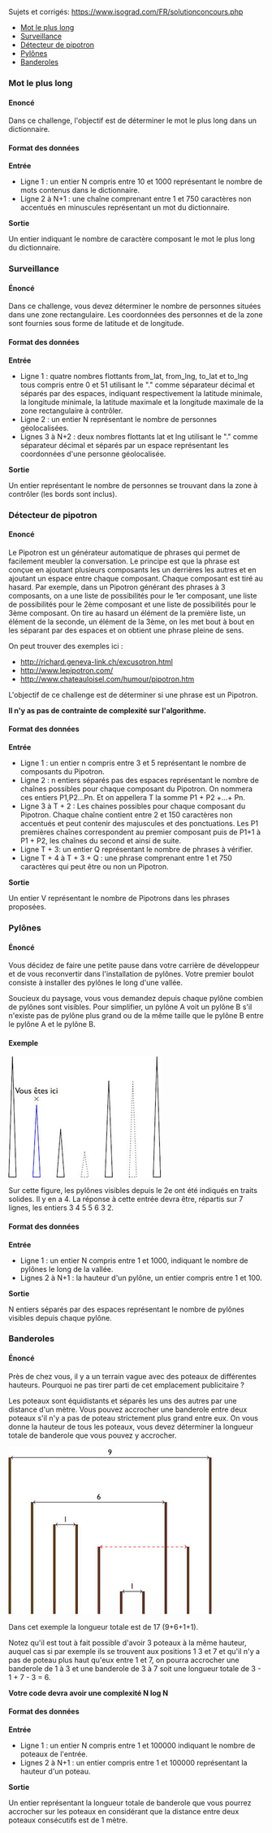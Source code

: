 Sujets et corrigés: https://www.isograd.com/FR/solutionconcours.php

- [Mot le plus long](#mot-le-plus-long)
- [Surveillance](#surveillance)
- [Détecteur de pipotron](#d%C3%A9tecteur-de-pipotron)
- [Pylônes](#pyl%C3%B4nes)
- [Banderoles](#banderoles)


### Mot le plus long
#### Enoncé
Dans ce challenge, l'objectif est de déterminer le mot le plus long dans un dictionnaire.

#### Format des données
**Entrée**

- Ligne 1 : un entier N compris entre 10 et 1000 représentant le nombre de mots contenus dans le dictionnaire.
- Ligne 2 à N+1 : une chaîne comprenant entre 1 et 750 caractères non accentués en minuscules représentant un mot du dictionnaire.

**Sortie**

Un entier indiquant le nombre de caractère composant le mot le plus long du dictionnaire.


### Surveillance
#### Énoncé
Dans ce challenge, vous devez déterminer le nombre de personnes situées dans une zone rectangulaire. Les coordonnées des personnes et de la zone sont fournies sous forme de latitude et de longitude.

#### Format des données
**Entrée**

- Ligne 1 : quatre nombres flottants from_lat, from_lng, to_lat et to_lng tous compris entre 0 et 51 utilisant le "." comme séparateur décimal et séparés par des espaces, indiquant respectivement la latitude minimale, la longitude minimale, la latitude maximale et la longitude maximale de la zone rectangulaire à contrôler.
- Ligne 2 : un entier N représentant le nombre de personnes géolocalisées.
- Lignes 3 à N+2 : deux nombres flottants lat et lng utilisant le "." comme séparateur décimal et séparés par un espace représentant les coordonnées d'une personne géolocalisée.

**Sortie**

Un entier représentant le nombre de personnes se trouvant dans la zone à contrôler (les bords sont inclus).


### Détecteur de pipotron
#### Enoncé
Le Pipotron est un générateur automatique de phrases qui permet de facilement meubler la conversation. Le principe est que la phrase est conçue en ajoutant plusieurs composants les un derrières les autres et en ajoutant un espace entre chaque composant. Chaque composant est tiré au hasard. Par exemple, dans un Pipotron générant des phrases à 3 composants, on a une liste de possibilités pour le 1er composant, une liste de possibilités pour le 2ème composant et une liste de possibilités pour le 3ème composant. On tire au hasard un élément de la première liste, un élément de la seconde, un élément de la 3ème, on les met bout à bout en les séparant par des espaces et on obtient une phrase pleine de sens.

On peut trouver des exemples ici :
- http://richard.geneva-link.ch/excusotron.html
- http://www.lepipotron.com/
- http://www.chateauloisel.com/humour/pipotron.htm

L'objectif de ce challenge est de déterminer si une phrase est un Pipotron.

**Il n'y as pas de contrainte de complexité sur l'algorithme.**

#### Format des données
**Entrée**

- Ligne 1 : un entier n compris entre 3 et 5 représentant le nombre de composants du Pipotron.
- Ligne 2 : n entiers séparés pas des espaces représentant le nombre de chaînes possibles pour chaque composant du Pipotron. On nommera ces entiers P1,P2...Pn. Et on appellera T la somme P1 + P2 +...+ Pn.
- Ligne 3 à T + 2 : Les chaines possibles pour chaque composant du Pipotron. Chaque chaîne contient entre 2 et 150 caractères non accentués et peut contenir des majuscules et des ponctuations. Les P1 premières chaînes correspondent au premier composant puis de P1+1 à P1 + P2, les chaînes du second et ainsi de suite.
- Ligne T + 3: un entier Q représentant le nombre de phrases à vérifier.
- Ligne T + 4 à T + 3 + Q : une phrase comprenant entre 1 et 750 caractères qui peut être ou non un Pipotron.

**Sortie**

Un entier V représentant le nombre de Pipotrons dans les phrases proposées.


### Pylônes
#### Énoncé
Vous décidez de faire une petite pause dans votre carrière de développeur et de vous reconvertir dans l'installation de pylônes. Votre premier boulot consiste à installer des pylônes le long d'une vallée.

Soucieux du paysage, vous vous demandez depuis chaque pylône combien de pylônes sont visibles. Pour simplifier, un pylône A voit un pylône B s'il n'existe pas de pylône plus grand ou de la même taille que le pylône B entre le pylône A et le pylône B.

#### Exemple
![](CTSTFR0069.png)

Sur cette figure, les pylônes visibles depuis le 2e ont été indiqués en traits solides. Il y en a 4.
La réponse à cette entrée devra être, répartis sur 7 lignes, les entiers 3 4 5 5 6 3 2.

#### Format des données

**Entrée**

- Ligne 1 : un entier N compris entre 1 et 1000, indiquant le nombre de pylônes le long de la vallée.
- Lignes 2 à N+1 : la hauteur d'un pylône, un entier compris entre 1 et 100.

**Sortie**

N entiers séparés par des espaces représentant le nombre de pylônes visibles depuis chaque pylône.


### Banderoles
#### Énoncé
Près de chez vous, il y a un terrain vague avec des poteaux de différentes hauteurs. Pourquoi ne pas tirer parti de cet emplacement publicitaire ?

Les poteaux sont équidistants et séparés les uns des autres par une distance d'un mètre. Vous pouvez accrocher une banderole entre deux poteaux s'il n'y a pas de poteau strictement plus grand entre eux. On vous donne la hauteur de tous les poteaux, vous devez déterminer la longueur totale de banderole que vous pouvez y accrocher.

![](CTSTFR0070.png)

Dans cet exemple la longueur totale est de 17 (9+6+1+1).

Notez qu'il est tout à fait possible d'avoir 3 poteaux à la même hauteur, auquel cas si par exemple ils se trouvent aux positions 1 3 et 7 et qu'il n'y a pas de poteau plus haut qu'eux entre 1 et 7, on pourra accrocher une banderole de 1 à 3 et une banderole de 3 à 7 soit une longueur totale de 3 - 1 + 7 - 3 = 6.

**Votre code devra avoir une complexité N log N**

#### Format des données
**Entrée**

- Ligne 1 : un entier N compris entre 1 et 100000 indiquant le nombre de poteaux de l'entrée.
- Lignes 2 à N+1 : un entier compris entre 1 et 100000 représentant la hauteur d'un poteau.

**Sortie**

Un entier représentant la longueur totale de banderole que vous pourrez accrocher sur les poteaux en considérant que la distance entre deux poteaux consécutifs est de 1 mètre.
